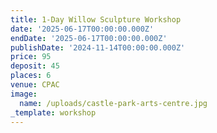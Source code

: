 ```yaml
---
title: 1-Day Willow Sculpture Workshop
date: '2025-06-17T00:00:00.000Z'
endDate: '2025-06-17T00:00:00.000Z'
publishDate: '2024-11-14T00:00:00.000Z'
price: 95
deposit: 45
places: 6
venue: CPAC
image:
  name: /uploads/castle-park-arts-centre.jpg
_template: workshop
---
```



